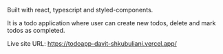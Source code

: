 Built with react, typescript and styled-components.

It is a todo application where user can create new todos, delete and mark todos as completed.

Live site URL: https://todoapp-davit-shkubuliani.vercel.app/
